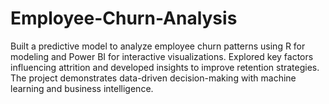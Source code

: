 # Employee-Churn-Analysis
Built a predictive model to analyze employee churn patterns using R for modeling and Power BI for interactive visualizations. Explored key factors influencing attrition and developed insights to improve retention strategies. The project demonstrates data-driven decision-making with machine learning and business intelligence.
